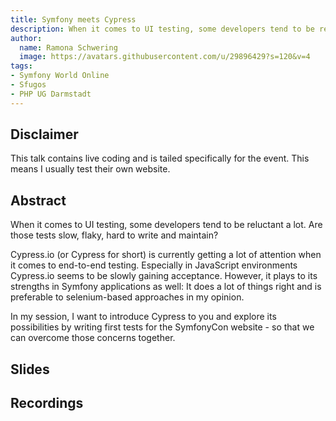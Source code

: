 ```yaml
---
title: Symfony meets Cypress
description: When it comes to UI testing, some developers tend to be reluctant a lot. Are those tests slow, flaky, hard to write and maintain?
author:
  name: Ramona Schwering
  image: https://avatars.githubusercontent.com/u/29896429?s=120&v=4
tags:
- Symfony World Online
- Sfugos
- PHP UG Darmstadt
---
```


## Disclaimer

This talk contains live coding and is tailed specifically for the event. This means I usually test their own website.

## Abstract

When it comes to UI testing, some developers tend to be reluctant a lot. Are those tests slow, flaky, hard to write and maintain?

Cypress.io (or Cypress for short) is currently getting a lot of attention when it comes to end-to-end testing. Especially in JavaScript environments Cypress.io seems to be slowly gaining acceptance. However, it plays to its strengths in Symfony applications as well: It does a lot of things right and is preferable to selenium-based approaches in my opinion.

In my session, I want to introduce Cypress to you and explore its possibilities by writing first tests for the SymfonyCon website - so that we can overcome those concerns together.

## Slides

<media-grid :media="[{
name: 'Slides',
url: 'https://speakerdeck.com/leichteckig/symfony-meets-cypress-e2e-testing-for-symfony-developers'
}]"></media-grid>

## Recordings

<media-grid :media="[{
name: 'Sfugos (Symfony User Group Osnabrück)',
url: 'https://www.youtube-nocookie.com/embed/-vekdbWRWvI'
}]"></media-grid>
